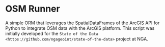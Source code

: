 OSM Runner
==========

A simple ORM that leverages the SpatialDataFrames of the ArcGIS API for Python
to integrate OSM data with the ArcGIS platform. This script was initially
developed for the `State of the Data <https://github.com/ngageoint/state-of-the-data>` project at NGA.
